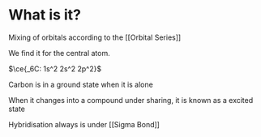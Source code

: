 # What is it?
Mixing of orbitals according to the [[Orbital Series]]

We find it for the central atom. 

$\ce{_6C: 1s^2 2s^2 2p^2}$

Carbon is in a ground state when it is alone

When it changes into a compound under sharing, it is known as a excited state

Hybridisation always is under [[Sigma Bond]]